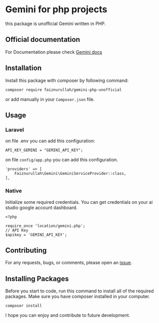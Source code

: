 # Gemini for php projects

this package is unofficial Gemini written in PHP.

## Official documentation
For Documentation please check [Gemini docs](https://ai.google.dev/gemini-api/docs)

## Installation
Install this package with composer by following command:
```
composer require faiznurullah/gemini-php-unofficial
```
or add manually in your ```Composer.json``` file.

## Usage 
### Laravel
on file .env you can add this configuration:
```
API_KEY_GEMINI = "GEMINI_API_KEY";
```
on file ```config/app.php```  you can add this configuration.
```
'providers' => [ 
    Faiznurullah\Gemini\GeminiServiceProvider::class,
],
```
### Native
Initialize some required credentials. You can get credentials on your ai studio google account dashboard.
```
<?php

require_once 'location/gemini.php';
// API Key
$apikey = 'GEMINI_API_KEY';
```

## Contributing
For any requests, bugs, or comments, please open an [issue](https://github.com/Faiznurullah/gemini-php-unofficiall-package/issues).

## Installing Packages
Before you start to code, run this command to install all of the required packages. Make sure you have composer installed in your computer.
```
composer install
```
I hope you can enjoy and contribute to future development.
